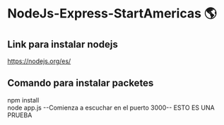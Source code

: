 # NodeJs-Express-StartAmericas :earth_americas:
## Link para instalar nodejs
https://nodejs.org/es/
## Comando para instalar packetes
npm install  
node app.js  --Comienza a escuchar en el puerto 3000--
ESTO ES UNA PRUEBA